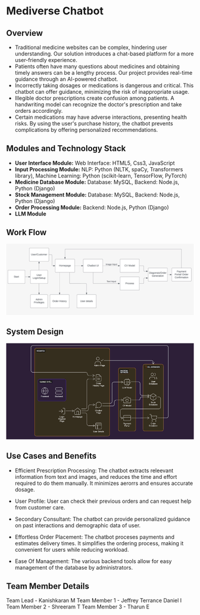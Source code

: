 # Mediverse Chatbot

## Overview

- Traditional medicine websites can be complex, hindering user understanding. Our solution introduces a chat-based platform for a more user-friendly experience.
- Patients often have many questions about medicines and obtaining timely answers can be a lengthy process. Our project provides real-time guidance through an AI-powered chatbot.
- Incorrectly taking dosages or medications is dangerous and critical. This chatbot can offer guidance, minimizing the risk of inappropriate usage.
- Illegible doctor prescriptions create confusion among patients. A handwriting model can recognize the doctor's prescription and take orders accordingly.
- Certain medications may have adverse interactions, presenting health risks. By using the user's purchase history, the chatbot prevents complications by offering personalized recommendations.


## Modules and Technology Stack

- **User Interface Module:** Web Interface: HTML5, Css3, JavaScript
- **Input Processing Module:** NLP: Python  (NLTK, spaCy, Transformers library), Machine Learning: Python (scikit-learn, TensorFlow, PyTorch)
- **Medicine Database Module:** Database: MySQL, Backend: Node.js, Python (Django)
- **Stock Management Module:** Database: MySQL, Backend: Node.js, Python (Django)
- **Order Processing Module:** Backend: Node.js, Python (Django)
- **LLM Module**

## Work Flow
![WorkFlow](Work_Flow.png)

## System Design
![SystemDesign](System_Design.png)

## Use Cases and Benefits

- Efficient Prescription Processing:
The chatbot extracts releevant information from text and images, and reduces the time and effort required to do them manually. It minimizes aerorrs and ensures accurate dosage.

- User Profile:
User can check their previous orders and can request help from customer care.

- Secondary Consultant:
The chatbot can provide personalized guidance on past interactions and demographic data of user.

- Effortless Order Placement:
 The chatbot proceses payments and estimates delivery times. It simplifies the ordering process, making it convenient for users while reducing workload.

- Ease Of Management:
The various backend tools allow for easy management of the database by administrators.

## Team Member Details
Team Lead - Kanishkaran M
Team Member 1 - Jeffrey Terrance Daniel I
Team Member 2 - Shreeram T
Team Member 3 - Tharun E 

